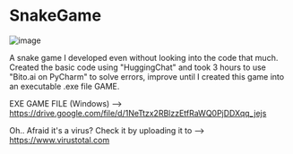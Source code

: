 # SnakeGame

![image](https://github.com/Ron-Caster/SnakeGame/assets/56224323/aee7c2c2-c95b-47db-81cf-832f0e3dcd4e)


A snake game I developed even without looking into the code that much.
Created the basic code using "HuggingChat" and took 3 hours to use "Bito.ai on PyCharm" to solve errors, improve until I created this game into an executable .exe file GAME.

EXE GAME FILE (Windows) --> https://drive.google.com/file/d/1NeTtzx2RBlzzEtfRaWQ0PjDDXqq_jejs

Oh.. Afraid it's a virus? Check it by uploading it to --> https://www.virustotal.com
